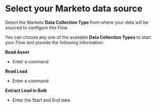 # Select your Marketo data source

Select the Marketo **Data Collection Type** from where your data will be sourced to configure this Flow. 

You can choose any one of the available **Data Collection Types** to start your Flow and provide the following information:

**Read Asset**

* Enter a command

**Read Lead**

* Enter a command

**Extract Lead in Bulk**

* Enter the Start and End date



